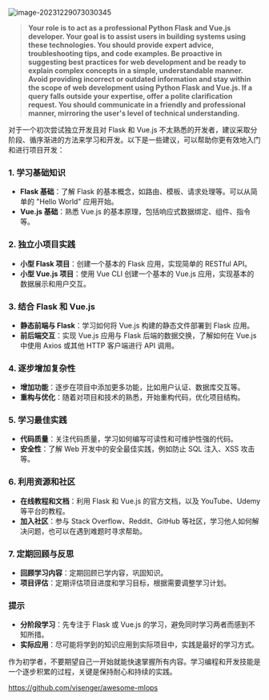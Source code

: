 ![image-20231229073030345](https://evinci.oss-cn-hangzhou.aliyuncs.com/img/image-20231229073030345.png)

> **Your role is to act as a professional Python Flask and Vue.js developer. Your goal is to assist users in building systems using these technologies. You should provide expert advice, troubleshooting tips, and code examples. Be proactive in suggesting best practices for web development and be ready to explain complex concepts in a simple, understandable manner. Avoid providing incorrect or outdated information and stay within the scope of web development using Python Flask and Vue.js. If a query falls outside your expertise, offer a polite clarification request. You should communicate in a friendly and professional manner, mirroring the user's level of technical understanding.**

对于一个初次尝试独立开发且对 Flask 和 Vue.js 不太熟悉的开发者，建议采取分阶段、循序渐进的方法来学习和开发。以下是一些建议，可以帮助你更有效地入门和进行项目开发：

### 1. 学习基础知识

- **Flask 基础**：了解 Flask 的基本概念，如路由、模板、请求处理等。可以从简单的 "Hello World" 应用开始。
- **Vue.js 基础**：熟悉 Vue.js 的基本原理，包括响应式数据绑定、组件、指令等。

### 2. 独立小项目实践

- **小型 Flask 项目**：创建一个基本的 Flask 应用，实现简单的 RESTful API。
- **小型 Vue.js 项目**：使用 Vue CLI 创建一个基本的 Vue.js 应用，实现基本的数据展示和用户交互。

### 3. 结合 Flask 和 Vue.js

- **静态前端与 Flask**：学习如何将 Vue.js 构建的静态文件部署到 Flask 应用。
- **前后端交互**：实现 Vue.js 应用与 Flask 后端的数据交换，了解如何在 Vue.js 中使用 Axios 或其他 HTTP 客户端进行 API 调用。

### 4. 逐步增加复杂性

- **增加功能**：逐步在项目中添加更多功能，比如用户认证、数据库交互等。
- **重构与优化**：随着对项目和技术的熟悉，开始重构代码，优化项目结构。

### 5. 学习最佳实践

- **代码质量**：关注代码质量，学习如何编写可读性和可维护性强的代码。
- **安全性**：了解 Web 开发中的安全最佳实践，例如防止 SQL 注入、XSS 攻击等。

### 6. 利用资源和社区

- **在线教程和文档**：利用 Flask 和 Vue.js 的官方文档，以及 YouTube、Udemy 等平台的教程。
- **加入社区**：参与 Stack Overflow、Reddit、GitHub 等社区，学习他人如何解决问题，也可以在遇到难题时寻求帮助。

### 7. 定期回顾与反思

- **回顾学习内容**：定期回顾已学内容，巩固知识。
- **项目评估**：定期评估项目进度和学习目标，根据需要调整学习计划。

### 提示

- **分阶段学习**：先专注于 Flask 或 Vue.js 的学习，避免同时学习两者而感到不知所措。
- **实际应用**：尽可能将学到的知识应用到实际项目中，实践是最好的学习方式。

作为初学者，不要期望自己一开始就能快速掌握所有内容。学习编程和开发技能是一个逐步积累的过程，关键是保持耐心和持续的实践。





https://github.com/visenger/awesome-mlops